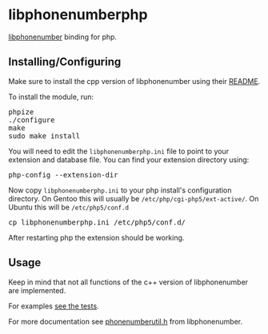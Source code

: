 libphonenumberphp
==================

[libphonenumber](http://code.google.com/p/libphonenumber/) binding for php.


Installing/Configuring
----------------------

Make sure to install the cpp version of libphonenumber using their [README](http://code.google.com/p/libphonenumber/source/browse/trunk/cpp/README).

To install the module, run:

<pre>
phpize
./configure
make
sudo make install
</pre>

You will need to edit the `libphonenumberphp.ini` file to point to your extension and database file. You can find your extension directory using:

<pre>
php-config --extension-dir
</pre>

Now copy `libphonenumberphp.ini` to your php install's configuration directory. On Gentoo this will usually be `/etc/php/cgi-php5/ext-active/`. On Ubuntu this will be `/etc/php5/conf.d`

<pre>
cp libphonenumberphp.ini /etc/php5/conf.d/
</pre>

After restarting php the extension should be working.


Usage
-----

Keep in mind that not all functions of the c++ version of libphonenumber are implemented.

For examples [see the tests](https://github.com/ErikDubbelboer/libphonenumberphp/blob/master/tests/libphonenumber_01.phpt).

For more documentation see [phonenumberutil.h](http://code.google.com/p/libphonenumber/source/browse/trunk/cpp/src/phonenumbers/phonenumberutil.h) from libphonenumber.

